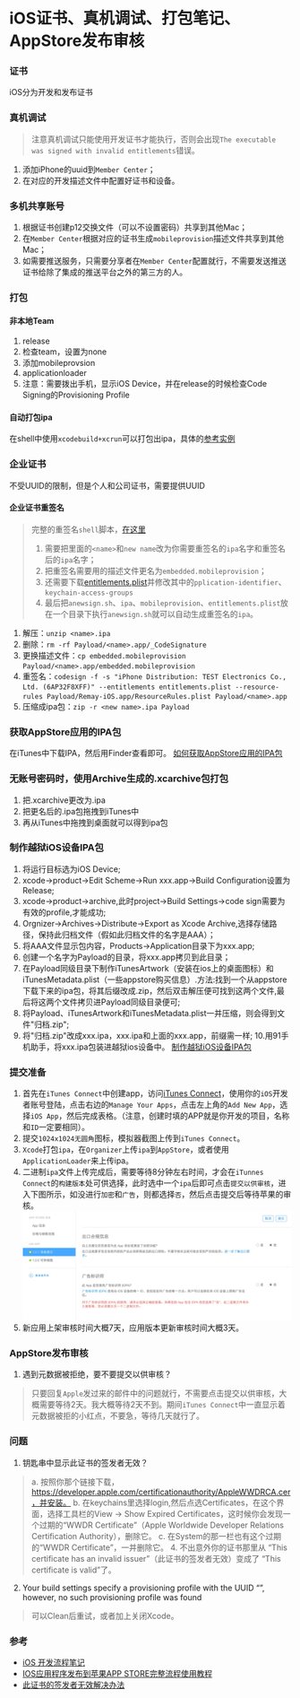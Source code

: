 # iOS证书、真机调试、打包笔记、AppStore发布审核

### 证书
iOS分为开发和发布证书

### 真机调试
> 注意真机调试只能使用开发证书才能执行，否则会出现`The executable was signed with invalid entitlements`错误。

1. 添加iPhone的uuid到`Member Center`；
2. 在对应的开发描述文件中配置好证书和设备。

### 多机共享账号
1. 根据证书创建p12交换文件（可以不设置密码）共享到其他Mac；
2. 在`Member Center`根据对应的证书生成`mobileprovision`描述文件共享到其他Mac；
3. 如需要推送服务，只需要分享者在`Member Center`配置就行，不需要发送推送证书给除了集成的推送平台之外的第三方的人。

### 打包

#### 非本地Team
1. release
2. 检查team，设置为none
3. 添加mobileprovsion
4. applicationloader
5. 注意：需要拨出手机，显示iOS Device，并在release的时候检查Code Signing的Provisioning Profile

#### 自动打包ipa
在shell中使用`xcodebuild+xcrun`可以打包出ipa，具体的[参考实例](https://github.com/webfrogs/xcode_shell)

### 企业证书
不受UUID的限制，但是个人和公司证书，需要提供UUID

#### 企业证书重签名
> 完整的重签名`shell`脚本，[在这里](files/anewsign.sh)
> 
> 1. 需要把里面的`<name>`和`new name`改为你需要重签名的`ipa`名字和重签名后的`ipa`名字；
> 2. 把重签名需要用的描述文件更名为`embedded.mobileprovision`；
> 3. 还需要下载[entitlements.plist](files/entitlements.plist)并修改其中的`pplication-identifier`、`keychain-access-groups`
> 4. 最后把`anewsign.sh`、`ipa`、`mobileprovision`、`entitlements.plist`放在一个目录下执行`anewsign.sh`就可以自动生成重签名的`ipa`。

1. 解压：`unzip <name>.ipa`
2. 删除：`rm -rf Payload/<name>.app/_CodeSignature`
3. 更换描述文件：`cp embedded.mobileprovision Payload/<name>.app/embedded.mobileprovision`
4. 重签名：`codesign -f -s "iPhone Distribution: TEST Electronics Co., Ltd. (6AP32F8XFF)" --entitlements entitlements.plist --resource-rules Payload/Remay-iOS.app/ResourceRules.plist Payload/<name>.app`
5. 压缩成ipa包：`zip -r <new name>.ipa Payload`

### 获取AppStore应用的IPA包
在iTunes中下载IPA，然后用Finder查看即可。
[如何获取AppStore应用的IPA包](http://www.jianshu.com/p/4ee125401340)

### 无账号密码时，使用Archive生成的.xcarchive包打包
1. 把.xcarchive更改为.ipa
2. 把更名后的.ipa包拖拽到iTunes中
3. 再从iTunes中拖拽到桌面就可以得到ipa包

### 制作越狱iOS设备IPA包
1. 将运行目标选为iOS Device;
2. xcode->product->Edit Scheme->Run xxx.app->Build Configuration设置为Release;
3. xcode->product->archive,此时project->Build Settings->code sign需要为有效的profile,才能成功;
4. Orgnizer->Archives->Distribute->Export as Xcode Archive,选择存储路径，保持此归档文件（假如此归档文件的名字是AAA）；
5. 将AAA文件显示包内容，Products->Application目录下为xxx.app;
6. 创建一个名字为Payload的目录，将xxx.app拷贝到此目录；
7. 在Payload同级目录下制作iTunesArtwork（安装在ios上的桌面图标）和iTunesMetadata.plist（一些appstore购买信息）.方法:找到一个从appstore下载下来的ipa包，将其后缀改成.zip，然后双击解压便可找到这两个文件,最后将这两个文件拷贝进Payload同级目录便可;
8. 将Payload、iTunesArtwork和iTunesMetadata.plist一并压缩，则会得到文件"归档.zip";
9. 将"归档.zip"改成xxx.ipa，xxx.ipa和上面的xxx.app，前缀需一样;
10.用91手机助手，将xxx.ipa包装进越狱ios设备中。
[制作越狱iOS设备IPA包](http://www.cnblogs.com/ouyangfang/archive/2013/02/21/2921146.html)

### 提交准备
1. 首先在`iTunes Connect`中创建app，访问[iTunes Connect](https://itunesconnect.apple.com)，使用你的`iOS`开发者账号登陆，点击右边的`Manage Your Apps`，点击左上角的`Add New App`，选择`iOS App`，然后完成表格。（注意，创建时填的APP就是你开发的项目，名称和`ID`一定要相同）。
2. 提交`1024x1024无圆角`图标，模拟器截图上传到`iTunes Connect`。
3. `Xcode`打包`ipa`，在`Organizer`上传`ipa`到`AppStore`，或者使用`ApplicationLoader`来上传ipa。
4. 二进制`ipa`文件上传完成后，需要等待8分钟左右时间，才会在`iTunnes Connect`的`构建版本`处可供选择，此时选中一个`ipa`后即可点击`提交以供审核`，进入下图所示，如没进行`加密`和`广告`，则都选择`否`，然后点击提交后等待苹果的审核。
![image](images/58190C81-B3F8-46E7-9320-AED561AF9268.png)
5. 新应用上架审核时间大概7天，应用版本更新审核时间大概3天。


### AppStore发布审核
1. 遇到元数据被拒绝，要不要提交以供审核？ 
> 只要回复`Apple`发过来的邮件中的问题就行，不需要点击提交以供审核，大概需要等待2天。我大概等待2天不到。期间`iTunes Connect`中一直显示着元数据被拒的小红点，不要急，等待几天就行了。


### 问题
1. 钥匙串中显示此证书的签发者无效？
> a. 按照你那个链接下载，https://developer.apple.com/certificationauthority/AppleWWDRCA.cer，并安装。
> b. 在keychains里选择login,然后点选Certificates，在这个界面，选择工具栏的View -> Show Expired Certificates，这时候你会发现一个过期的“WWDR Certificate”（Apple Worldwide Developer Relations Certification Authority），删除它。
> c. 在System的那一栏也有这个过期的“WWDR Certificate”，一并删除它。
> 4. 不出意外你的证书那里从 “This certificate has an invalid issuer”（此证书的签发者无效）变成了 “This certificate is valid”了。

2. Your build settings specify a provisioning profile with the UUID “”, however, no such provisioning profile was found
> 可以Clean后重试，或者加上关闭Xcode。

### 参考
* [iOS 开发流程笔记](https://github.com/leecade/ios-dev-flow)
* [IOS应用程序发布到苹果APP STORE完整流程使用教程](http://www.asotops.com/article-11-1.html)
* [此证书的签发者无效解决办法](http://stackoverflow.com/questions/32821189/xcode-7-error-missing-ios-distribution-signing-identity-for)
